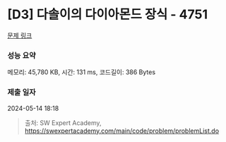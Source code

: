 # [D3] 다솔이의 다이아몬드 장식 - 4751 

[문제 링크](https://swexpertacademy.com/main/code/problem/problemDetail.do?contestProbId=AWSNw5jKzwMDFAUr) 

### 성능 요약

메모리: 45,780 KB, 시간: 131 ms, 코드길이: 386 Bytes

### 제출 일자

2024-05-14 18:18



> 출처: SW Expert Academy, https://swexpertacademy.com/main/code/problem/problemList.do